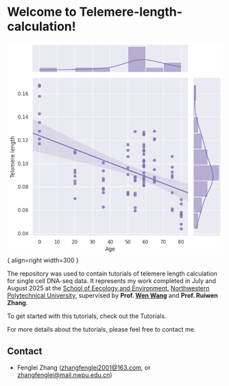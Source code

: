 # Welcome to Telemere-length-calculation!


<div class="result" markdown>

![Image title](img/telseq_plot.png){ align=right width=300 }

The repository was used to contain tutorials of telemere length calculation for single cell DNA-seq data. It represents my work completed in July and August 2025 at the [School of Eecology and Environment](https://see.nwpu.edu.cn/), [Northwestern Polytechnical University](https://www.nwpu.edu.cn/), supervised by **Prof. [Wen Wang](https://teacher.nwpu.edu.cn/0147C7EFF01849A49FF04A590BCCBC58.html)** and **Prof. Ruiwen Zhang**.

To get started with this tutorials, check out the Tutorials.

For more details about the tutorials, please feel free to contact me.

</div>



<div class="Contact" markdown>

## Contact

- Fenglei Zhang ([zhangfenglei2001@163.com](mailto:zhangfenglei2001@163.com), or [zhangfenglei@mail.nwpu.edu.cn](zhangfenglei@mail.nwpu.edu.cn))

</div>
